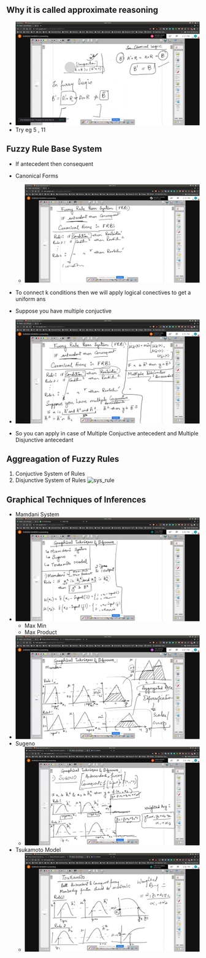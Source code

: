 ## Why it is called approximate reasoning
- ![appr](appr.jpg)
- Try eg 5 , 11

## Fuzzy Rule Base System
- If antecedent then consequent
- Canonical Forms
  - ![canon](canon.jpg)
- To connect k conditions then we will apply logical conectives to get a uniform ans

- Suppose you have multiple conjuctive
- ![multiple_ante](multiple_ante.jpg)
- So you can apply in case of Multiple Conjuctive antecedent and Multiple Disjunctive antecedant


## Aggreagation of Fuzzy Rules
1. Conjuctive System of Rules
2. Disjunctive System of Rules
![sys_rule](sys_rule.jpg)

## Graphical Techniques of Inferences
- Mamdani System 
- ![mamdani](mamdani.jpg)
   - Max Min
   - Max Product
- ![grph_mam](grph_mam.jpg)
- Sugeno
  - ![sugeno](sugeno.jpg)
- Tsukamoto Model
  - ![sukamoto](sukamoto.jpg)
